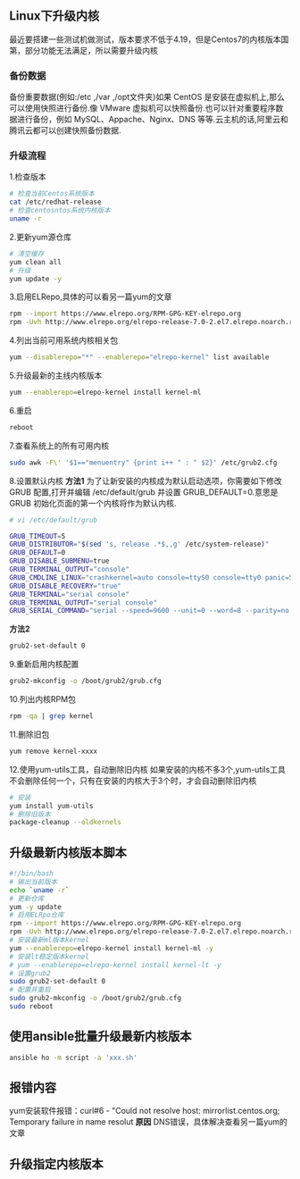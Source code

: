## Linux下升级内核
最近要搭建一些测试机做测试，版本要求不低于4.19，但是Centos7的内核版本国第，部分功能无法满足，所以需要升级内核

### 备份数据
备份重要数据(例如:/etc ,/var ,/opt文件夹)如果 CentOS 是安装在虚拟机上,那么可以使用快照进行备份.像 VMware 虚拟机可以快照备份.也可以针对重要程序数据进行备份，例如 MySQL、Appache、Nginx、DNS 等等.云主机的话,阿里云和腾讯云都可以创建快照备份数据.

### 升级流程
1.检查版本
```bash
# 检查当前Centos系统版本
cat /etc/redhat-release
# 检查centosntos系统内核版本
uname -r
```
2.更新yum源仓库
```bash
# 清空缓存
yum clean all
# 升级
yum update -y
```
3.启用ELRepo,具体的可以看另一篇yum的文章
```bash
rpm --import https://www.elrepo.org/RPM-GPG-KEY-elrepo.org 
rpm -Uvh http://www.elrepo.org/elrepo-release-7.0-2.el7.elrepo.noarch.rpm
```
4.列出当前可用系统内核相关包
```bash
yum --disablerepo="*" --enablerepo="elrepo-kernel" list available
```
5.升级最新的主线内核版本
```bash
yum --enablerepo=elrepo-kernel install kernel-ml
```
6.重启
```bash
reboot
```
7.查看系统上的所有可用内核
```bash
sudo awk -F\' '$1=="menuentry" {print i++ " : " $2}' /etc/grub2.cfg 
```
8.设置默认内核
**方法1**
为了让新安装的内核成为默认启动选项，你需要如下修改 GRUB 配置,打开并编辑 /etc/default/grub 并设置 GRUB_DEFAULT=0.意思是 GRUB 初始化页面的第一个内核将作为默认内核.
```bash
# vi /etc/default/grub

GRUB_TIMEOUT=5
GRUB_DISTRIBUTOR="$(sed 's, release .*$,,g' /etc/system-release)"
GRUB_DEFAULT=0
GRUB_DISABLE_SUBMENU=true
GRUB_TERMINAL_OUTPUT="console"
GRUB_CMDLINE_LINUX="crashkernel=auto console=ttyS0 console=tty0 panic=5"
GRUB_DISABLE_RECOVERY="true"
GRUB_TERMINAL="serial console"
GRUB_TERMINAL_OUTPUT="serial console"
GRUB_SERIAL_COMMAND="serial --speed=9600 --unit=0 --word=8 --parity=no --stop=1"
```
**方法2**
```bash
grub2-set-default 0
```
9.重新启用内核配置
```bash
grub2-mkconfig -o /boot/grub2/grub.cfg
```
10.列出内核RPM包
```bash
rpm -qa | grep kernel
```
11.删除旧包
```bash
yum remove kernel-xxxx
```
12.使用yum-utils工具，自动删除旧内核
如果安装的内核不多3个,yum-utils工具不会删除任何一个，只有在安装的内核大于3个时，才会自动删除旧内核
```bash
# 安装
yum install yum-utils
# 删除旧版本
package-cleanup --oldkernels
```

## 升级最新内核版本脚本
```bash
#!/bin/bash
# 输出当前版本
echo `uname -r`
# 更新仓库
yum -y update
# 启用ELRpo仓库
rpm --import https://www.elrepo.org/RPM-GPG-KEY-elrepo.org
rpm -Uvh http://www.elrepo.org/elrepo-release-7.0-2.el7.elrepo.noarch.rpm
# 安装最新ml版本kernel
yum --enablerepo=elrepo-kernel install kernel-ml -y
# 安装lt稳定版本kernel
# yum --enablerepo=elrepo-kernel install kernel-lt -y
# 设置grub2
sudo grub2-set-default 0
# 配置并重启
sudo grub2-mkconfig -o /boot/grub2/grub.cfg
sudo reboot

```

## 使用ansible批量升级最新内核版本
```bash
ansible ho -m script -a 'xxx.sh'
```

## 报错内容
yum安装软件报错：curl#6 - "Could not resolve host: mirrorlist.centos.org; Temporary failure in name resolut
**原因**
DNS错误，具体解决查看另一篇yum的文章


## 升级指定内核版本


